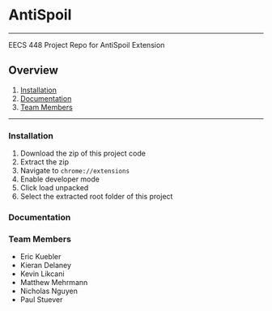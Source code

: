 # AntiSpoil
***
EECS 448 Project Repo for AntiSpoil Extension

## Overview
1. [Installation](#installation)
2. [Documentation](#documentation)
3. [Team Members](#team-members)
*** 

### Installation
1. Download the zip of this project code
2. Extract the zip 
3. Navigate to `chrome://extensions`
4. Enable developer mode
5. Click load unpacked
6. Select the extracted root folder of this project

### Documentation


### Team Members
* Eric Kuebler
* Kieran Delaney
* Kevin Likcani
* Matthew Mehrmann
* Nicholas Nguyen
* Paul Stuever
